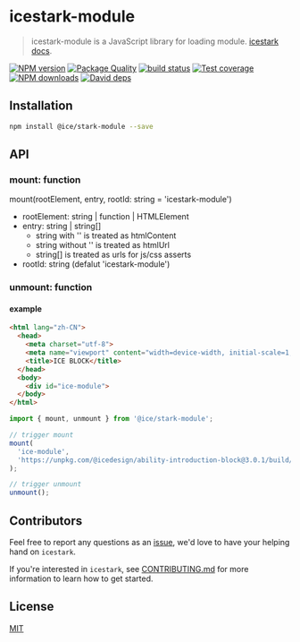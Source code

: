 # icestark-module

> icestark-module is a JavaScript library for loading module. [icestark docs](https://ice.work/docs/icestark/about).

[![NPM version](https://img.shields.io/npm/v/@ice/stark-module.svg?style=flat)](https://npmjs.org/package/@ice/stark-module) [![Package Quality](https://npm.packagequality.com/shield/@ice%2Fstark-module.svg)](https://packagequality.com/#?package=@ice%2Fstark-module) [![build status](https://img.shields.io/travis/ice-lab/icestark.svg?style=flat-square)](https://travis-ci.org/ice-lab/icestark) [![Test coverage](https://img.shields.io/codecov/c/github/ice-lab/icestark.svg?style=flat-square)](https://codecov.io/gh/ice-lab/icestark) [![NPM downloads](http://img.shields.io/npm/dm/@ice/stark-module.svg?style=flat)](https://npmjs.org/package/@ice/stark-module) [![David deps](https://img.shields.io/david/ice-lab/icestark.svg?style=flat-square)](https://david-dm.org/ice-lab/icestark)

## Installation

```bash
npm install @ice/stark-module --save
```

## API

### mount: function

mount(rootElement, entry, rootId: string = 'icestark-module')

- rootElement: string | function | HTMLElement
- entry: string | string[]
  - string with '<head>' is treated as htmlContent
  - string without '<head>' is treated as htmlUrl
  - string[] is treated as urls for js/css asserts
- rootId: string (defalut 'icestark-module')

### unmount: function

#### example

```html
<html lang="zh-CN">
  <head>
    <meta charset="utf-8">
    <meta name="viewport" content="width=device-width, initial-scale=1, shrink-to-fit=no">
    <title>ICE BLOCK</title>
  </head>
  <body>
    <div id="ice-module">
  </body>
</html>
```

```javascript
import { mount, unmount } from '@ice/stark-module';

// trigger mount
mount(
  'ice-module',
  'https://unpkg.com/@icedesign/ability-introduction-block@3.0.1/build/index.html',
);

// trigger unmount
unmount();
```

## Contributors

Feel free to report any questions as an [issue](https://github.com/ice-lab/icestark/issues/new), we'd love to have your helping hand on `icestark`.

If you're interested in `icestark`, see [CONTRIBUTING.md](https://github.com/alibaba/ice/blob/master/.github/CONTRIBUTING.md) for more information to learn how to get started.

## License

[MIT](LICENSE)
